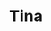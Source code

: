 ---
title: Tina
date: 
draft: false

# descripcion
description : Cadenita con corazón chico

materials: Plata 925

color: Plateado

dimensions: 4,5cm

code: 01-01-0086

type: "Aros"

categories: []

# Images
# first image will be shown in the product page
images:
  # - image: "images/path_to_image"
  # La ubicacion de las imagenes es imagenes/Aros/Aros.Colgantes/01-01-0086-tina
  - image: "./images/aros/colgantes/01-01-0086-cadenita-con-corazon-chico_a.jpeg"
  - image: "./images/aros/colgantes/01-01-0086-cadenita-con-corazon-chico_b.jpeg"
---